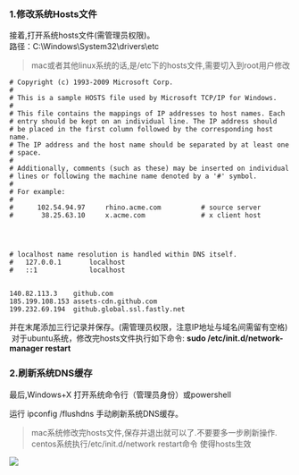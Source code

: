 ### **1.修改系统Hosts文件**

  
接着,打开系统hosts文件(需管理员权限)。  
路径：C:\Windows\System32\drivers\etc

> mac或者其他linux系统的话,是/etc下的hosts文件,需要切入到root用户修改

```text
# Copyright (c) 1993-2009 Microsoft Corp. 
# 
# This is a sample HOSTS file used by Microsoft TCP/IP for Windows. 
# 
# This file contains the mappings of IP addresses to host names. Each 
# entry should be kept on an individual line. The IP address should 
# be placed in the first column followed by the corresponding host name. 
# The IP address and the host name should be separated by at least one 
# space. 
# 
# Additionally, comments (such as these) may be inserted on individual 
# lines or following the machine name denoted by a '#' symbol. 
# 
# For example: 
# 
#      102.54.94.97     rhino.acme.com          # source server 
#       38.25.63.10     x.acme.com              # x client host 




# localhost name resolution is handled within DNS itself. 
#   127.0.0.1       localhost 
#   ::1             localhost 


140.82.113.3    github.com
185.199.108.153 assets-cdn.github.com
199.232.69.194  github.global.ssl.fastly.net
```
并在末尾添加三行记录并保存。(需管理员权限，注意IP地址与域名间需留有空格)
 对于ubuntu系统，修改完hosts文件执行如下命令: **sudo /etc/init.d/network-manager restart**

### **2.刷新系统DNS缓存**

  
最后,Windows+X 打开系统命令行（管理员身份）或powershell

运行 ipconfig /flushdns 手动刷新系统DNS缓存。

> mac系统修改完hosts文件,保存并退出就可以了.不要要多一步刷新操作.  
> centos系统执行/etc/init.d/network restart命令 使得hosts生效

![](https://pic3.zhimg.com/v2-356517675d47da314b288a95807965c6_r.jpg)
